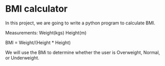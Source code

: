 # BMI calculator
In this project, we are going to write a python program to calculate BMI.

Measurements:
Weight(kgs)
Height(m)

BMI = Weight/(Height * Height)

We will use the BMi to determine whether the user is Overweight, Normal, or Underweight.
